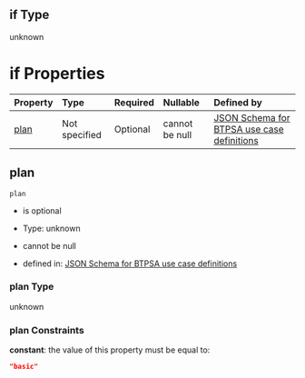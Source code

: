 ## if Type

unknown

# if Properties

| Property      | Type          | Required | Nullable       | Defined by                                                                                                                                                                                                                                  |
| :------------ | :------------ | :------- | :------------- | :------------------------------------------------------------------------------------------------------------------------------------------------------------------------------------------------------------------------------------------ |
| [plan](#plan) | Not specified | Optional | cannot be null | [JSON Schema for BTPSA use case definitions](btpsa-usecase-properties-services-items-allof-1-then-allof-18-then-allof-0-if-properties-plan.md "undefined#/properties/services/items/allOf/1/then/allOf/18/then/allOf/0/if/properties/plan") |

## plan



`plan`

*   is optional

*   Type: unknown

*   cannot be null

*   defined in: [JSON Schema for BTPSA use case definitions](btpsa-usecase-properties-services-items-allof-1-then-allof-18-then-allof-0-if-properties-plan.md "undefined#/properties/services/items/allOf/1/then/allOf/18/then/allOf/0/if/properties/plan")

### plan Type

unknown

### plan Constraints

**constant**: the value of this property must be equal to:

```json
"basic"
```

